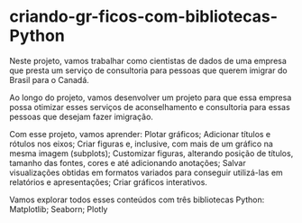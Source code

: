 # criando-gr-ficos-com-bibliotecas-Python

Neste projeto, vamos trabalhar como cientistas de dados de uma empresa que presta um serviço de consultoria para pessoas que querem imigrar do Brasil para o Canadá.

Ao longo do projeto, vamos desenvolver um projeto para que essa empresa possa otimizar esses serviços de aconselhamento e consultoria para essas pessoas que desejam fazer imigração.

Com esse projeto, vamos aprender:
Plotar gráficos;
Adicionar títulos e rótulos nos eixos;
Criar figuras e, inclusive, com mais de um gráfico na mesma imagem (subplots);
Customizar figuras, alterando posição de títulos, tamanho das fontes, cores e até adicionando anotações;
Salvar visualizações obtidas em formatos variados para conseguir utilizá-las em relatórios e apresentações;
Criar gráficos interativos.

Vamos explorar todos esses conteúdos com três bibliotecas Python:
Matplotlib;
Seaborn;
Plotly

